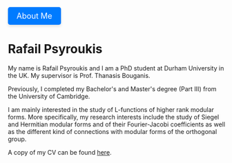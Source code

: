 <a href="/about/" style="text-decoration: none;">
    <div style="display: inline-block; padding: 10px 20px; font-size: 18px; color: #fff; background-color: #007bff; border-radius: 5px; box-shadow: 0 4px 6px rgba(0, 0, 0, 0.1); transition: background-color 0.3s ease;">
        About Me
    </div>
</a>




# Rafail Psyroukis 

My name is Rafail Psyroukis and I am a PhD student at Durham University in the UK. My supervisor is Prof. Thanasis Bouganis.

Previously, I completed my Bachelor's and Master's degree (Part III) from the University of Cambridge.

I am mainly interested in the study of L-functions of higher rank modular forms. More specifically, my research interests include the study of Siegel and Hermitian modular forms and of their Fourier-Jacobi coefficients as well as the different kind of connections with modular forms of the orthogonal group.

A copy of my CV can be found [here](https://drive.google.com/file/d/1Im-QpxLNOzENiuYmCkz70eM0yM5cBCOu/view).
